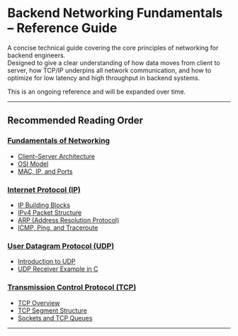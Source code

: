 # Backend Networking Fundamentals – Reference Guide

A concise technical guide covering the core principles of networking for backend engineers.  
Designed to give a clear understanding of how data moves from client to server, how TCP/IP underpins all network communication, and how to optimize for low latency and high throughput in backend systems.

This is an ongoing reference and will be expanded over time.

---

## Recommended Reading Order

### [Fundamentals of Networking](/docs/fundamentals-of-networking)
- [Client–Server Architecture](/docs/fundamentals-of-networking/client-server-architecture.md)
- [OSI Model](/docs/fundamentals-of-networking/osi-model.md)
- [MAC, IP, and Ports](/docs/fundamentals-of-networking/mac-ip-ports.md)

### [Internet Protocol (IP)](/docs/internet-protocol)
- [IP Building Blocks](/docs/internet-protocol/ip-building-blocks.md)
- [IPv4 Packet Structure](/docs/internet-protocol/ip-packet.md)
- [ARP (Address Resolution Protocol)](/docs/internet-protocol/arp.md)
- [ICMP, Ping, and Traceroute](/docs/internet-protocol/icmp-ping-tracerout.md)

### [User Datagram Protocol (UDP)](/docs/udp)
- [Introduction to UDP](/docs/udp/udp.md)
- [UDP Receiver Example in C](/docs/udp/udp-server-with-c/Readme.md)

### [Transmission Control Protocol (TCP)](/docs/tcp)
- [TCP Overview](/docs/tcp/tcp.md)
- [TCP Segment Structure](/docs/tcp/tcp-segment.md)
- [Sockets and TCP Queues](/docs/tcp/sockets-and-tcp-queues.md)

---
